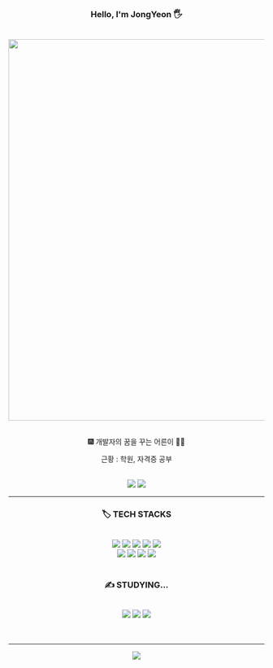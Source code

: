 <div align="center">

### Hello, I'm JongYeon 🖐️

<br>
<img src="http://poot97.dothome.co.kr/TextGenerator/picture/city2.gif" style="width:750px;">
<br>
<br>
<p>🎆 개발자의 꿈을 꾸는 어른이 👨‍💻</p>
<p> 근황 : 학원, 자격증 공부</p>
<br>
<img src="https://img.shields.io/badge/jjon9__yy-E4405F?style=flat&logo=instagram&logoColor=white">
<img src="https://img.shields.io/badge/poot972@gmail.com-EA4335?style=flat&logo=gmail&logoColor=white">
<br>
<hr>
  <h3> 🏷️ TECH STACKS </h3>
  <br>
  <img src="https://img.shields.io/badge/HTML5-E34F26?style=flat&logo=html5&logoColor=white">
	<img src="https://img.shields.io/badge/CSS3-1572B6?style=flat&logo=css3&logoColor=white">
	<img src="https://img.shields.io/badge/JavaScript-F7DF1E?style=flat&logo=javascript&logoColor=black">
	<img src="https://img.shields.io/badge/JQuery-0769AD?style=flat&logo=jquery&logoColor=white">
	<img src="https://img.shields.io/badge/PHP-777BB4?style=flat&logo=php&logoColor=white">
	<br>
	<img src="https://img.shields.io/badge/C++-00599C?style=flat&logo=c%2B%2B&logoColor=white"/>
	<img src="https://img.shields.io/badge/MySQL-4479A1?style=flat&logo=MySQL&logoColor=white"/>
	<img src="https://img.shields.io/badge/Adobe Illustrator-FF9A00?style=flat&logo=Adobe Illustrator&logoColor=white"/>
	<img src="https://img.shields.io/badge/Adobe Photoshop-31A8FF?style=flat&logo=Adobe Photoshop&logoColor=white"/>
  <br>
  <br>
  <h3> ✍️ STUDYING... </h3>
  <br>
  <img src="https://img.shields.io/badge/REACT.js-61DAFB?style=flat&logo=react&logoColor=white">
  <img src="https://img.shields.io/badge/VUE.js-4FC08D?style=flat&logo=vue.js&logoColor=white">
  <img src="https://img.shields.io/badge/REDUX-764ABC?style=flat&logo=redux&logoColor=white">
  <br>
  <br><br> 
  <hr>
<img src="https://github-readme-stats.vercel.app/api/top-langs/?username=kimjy97&layout=compact&theme=dark">
</div>

